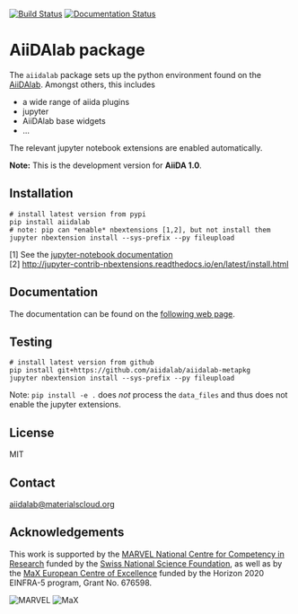 [![Build Status](https://travis-ci.org/aiidalab/aiidalab.svg?branch=master)](https://travis-ci.org/aiidalab/aiidalab)
[![Documentation Status](https://readthedocs.org/projects/aiidalab/badge/)](https://aiidalab.readthedocs.io/)
# AiiDAlab package

The `aiidalab` package sets up the python environment found on the
[AiiDAlab](https://aiidalab.materialscloud.org).
Amongst others, this includes

 * a wide range of aiida plugins
 * jupyter
 * AiiDAlab base widgets
 * ...

The relevant jupyter notebook extensions are enabled automatically.

**Note:** This is the development version for **AiiDA 1.0**.

## Installation

```
# install latest version from pypi
pip install aiidalab
# note: pip can *enable* nbextensions [1,2], but not install them
jupyter nbextension install --sys-prefix --py fileupload        
```
[1] See the [jupyter-notebook documentation](http://jupyter-notebook.readthedocs.io/en/stable/examples/Notebook/Distributing%20Jupyter%20Extensions%20as%20Python%20Packages.html#Automatically-enabling-a-server-extension-and-nbextension)  
[2] http://jupyter-contrib-nbextensions.readthedocs.io/en/latest/install.html

## Documentation
The documentation can be found on the [following web page](https://aiidalab.readthedocs.io).

## Testing

```
# install latest version from github
pip install git+https://github.com/aiidalab/aiidalab-metapkg
jupyter nbextension install --sys-prefix --py fileupload        
```

Note: `pip install -e .` does *not* process the `data_files` and thus does not enable the jupyter extensions.


## License

MIT

## Contact

aiidalab@materialscloud.org

## Acknowledgements

This work is supported by the [MARVEL National Centre for Competency in Research](<http://nccr-marvel.ch>)
funded by the [Swiss National Science Foundation](<http://www.snf.ch/en>), as well as by the [MaX
European Centre of Excellence](<http://www.max-centre.eu/>) funded by the Horizon 2020 EINFRA-5 program,
Grant No. 676598.

![MARVEL](miscellaneous/logos/MARVEL.png)
![MaX](miscellaneous/logos/MaX.png)

